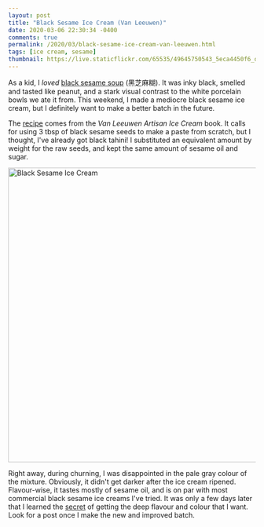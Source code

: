 ```yaml
---
layout: post
title: "Black Sesame Ice Cream (Van Leeuwen)"
date: 2020-03-06 22:30:34 -0400
comments: true
permalink: /2020/03/black-sesame-ice-cream-van-leeuwen.html
tags: [ice cream, sesame]
thumbnail: https://live.staticflickr.com/65535/49645750543_5eca4450f6_q.jpg
---
```


As a kid, I _loved_ [black sesame soup](https://en.wikipedia.org/wiki/Black_sesame_soup) (黑芝麻糊).
It was inky black, smelled and tasted like peanut, and a stark visual contrast
to the white porcelain bowls we ate it from. This weekend, I made 
a mediocre black sesame ice cream, but I definitely want to make a better batch in the future.

The [recipe](https://www.foodrepublic.com/recipes/van-leeuwens-black-sesame-ice-cream/)
comes from the _Van Leeuwen Artisan Ice Cream_ book. It calls for
using 3 tbsp of black sesame seeds to make a paste from scratch,
but I thought, I've already got black tahini! I substituted an
equivalent amount by weight for the raw seeds, and kept the same
amount of sesame oil and sugar.

<a data-flickr-embed="true" href="https://www.flickr.com/photos/gnuf/49645750543/in/dateposted/" title="Black Sesame Ice Cream"><img src="https://live.staticflickr.com/65535/49645750543_5eca4450f6_c.jpg" width="800" height="600" alt="Black Sesame Ice Cream"></a><script async src="//embedr.flickr.com/assets/client-code.js" charset="utf-8"></script>

Right away, during churning, I was disappointed in the pale gray colour of the mixture.
Obviously, it didn't get darker after the ice cream ripened. Flavour-wise, it tastes
mostly of sesame oil, and is on par with most commercial black sesame ice creams I've
tried. It was only a few days later that I learned the 
[secret](https://www.seriouseats.com/2017/10/how-to-make-black-sesame-ice-cream.html) 
of getting the deep flavour and colour that I want. Look for a post once I make
the new and improved batch.
